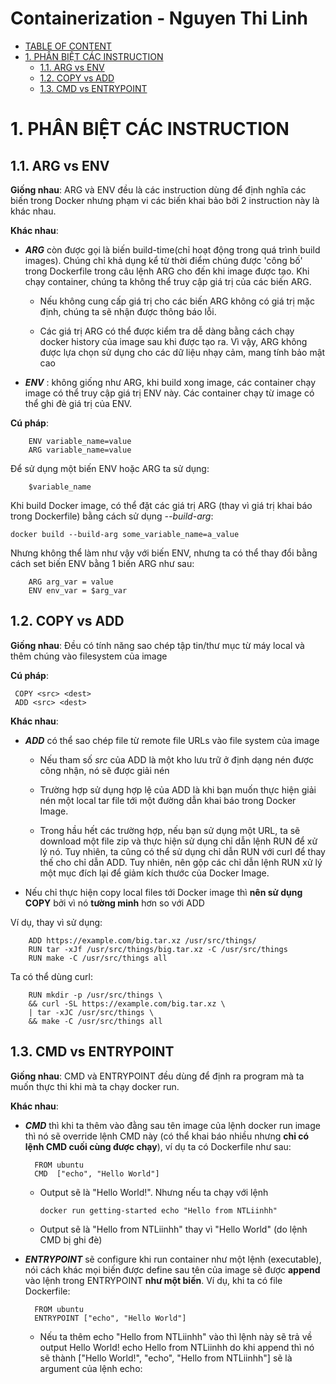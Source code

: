 # Containerization - Nguyen Thi Linh

- [TABLE OF CONTENT](#table-of-content)
- [1. PHÂN BIỆT CÁC INSTRUCTION](#1-phân-biệt-các-instruction)
  - [1.1. ARG vs ENV](#11-arg-vs-env)
  - [1.2. COPY vs ADD](#12-copy-vs-add)
  - [1.3. CMD vs ENTRYPOINT](#13-cmd-vs-entrypoint)

# 1. PHÂN BIỆT CÁC INSTRUCTION

## 1.1. ARG vs ENV

**Giống nhau**: ARG và ENV đều là các instruction dùng để định nghĩa các biến trong Docker nhưng phạm vi các biến khai bảo bởi 2 instruction này là khác nhau.

**Khác nhau**:

- ***ARG*** còn được gọi là biến build-time(chỉ hoạt động trong quá trình build images). Chúng chỉ khả dụng kể từ thời điểm chúng được 'công bố' trong Dockerfile trong câu lệnh ARG cho đến khi image được tạo. Khi chạy container, chúng ta không thể truy cập giá trị của các biến ARG. 

  + Nếu không cung cấp giá trị cho các biến ARG không có giá trị mặc định, chúng ta sẽ nhận được thông báo lỗi.

  + Các giá trị ARG có thể được kiểm tra dễ dàng bằng cách chạy docker history của image sau khi được tạo ra. Vì vậy, ARG không được lựa chọn sử dụng cho các dữ liệu nhạy cảm, mang tính bảo mật cao

- ***ENV*** : không giống như ARG, khi build xong image, các container chạy image có thể truy cập giá trị ENV này. Các container chạy từ image có thể ghi đè giá trị của ENV.

**Cú pháp**:

        ENV variable_name=value
        ARG variable_name=value

Để sử dụng một biến ENV hoặc ARG ta sử dụng:

        $variable_name

Khi build Docker image, có thể đặt các giá trị ARG (thay vì giá trị khai báo trong Dockerfile) bằng cách sử dụng *--build-arg*:

	docker build --build-arg some_variable_name=a_value
        
Nhưng không thể làm như vậy với biến ENV, nhưng ta có thể thay đổi bằng cách set biến ENV bằng 1 biến ARG như sau:

        ARG arg_var = value
        ENV env_var = $arg_var



## 1.2. COPY vs ADD

**Giống nhau**: Đều có tính năng sao chép tập tin/thư mục từ máy local và thêm chúng vào filesystem của image

**Cú pháp**:

	 COPY <src> <dest>
	 ADD <src> <dest>

**Khác nhau**:

- ***ADD*** có thể sao chép file từ remote file URLs vào file system của image
 
  + Nếu tham số *src* của ADD là một kho lưu trữ ở định dạng nén được công nhận, nó sẽ được giải nén
  
  + Trường hợp sử dụng hợp lệ của ADD là khi bạn muốn thực hiện giải nén một local tar file tới một đường dẫn khai báo trong Docker Image.
  
  + Trong hầu hết các trường hợp, nếu bạn sử dụng một URL, ta sẽ download một file zip và thực hiện sử dụng chỉ dẫn lệnh RUN để xử lý nó. Tuy nhiên, ta cũng có thể sử dụng chỉ dẫn RUN với curl để thay thế cho chỉ dẫn ADD. Tuy nhiên, nên gộp các chỉ dẫn lệnh RUN xử lý một mục đích lại để giảm kích thước của Docker Image.
  
- Nếu chỉ thực hiện copy local files tới Docker image thì **nên sử dụng COPY** bởi vì nó **tường minh** hơn so với ADD

Ví dụ, thay vì sử dụng:

	    ADD https://example.com/big.tar.xz /usr/src/things/
	    RUN tar -xJf /usr/src/things/big.tar.xz -C /usr/src/things
	    RUN make -C /usr/src/things all

Ta có thể dùng curl:

	    RUN mkdir -p /usr/src/things \
		&& curl -SL https://example.com/big.tar.xz \
		| tar -xJC /usr/src/things \
		&& make -C /usr/src/things all

## 1.3. CMD vs ENTRYPOINT

**Giống nhau**: CMD và ENTRYPOINT đều dùng để định ra program mà ta muốn thực thi khi mà ta chạy docker run.

**Khác nhau**: 

- ***CMD*** thì khi ta thêm vào đằng sau tên image của lệnh docker run image thì nó sẽ override lệnh CMD này (có thể khai báo nhiều nhưng **chỉ có lệnh CMD cuối cùng được chạy**), ví dụ ta có Dockerfile như sau:

        FROM ubuntu
        CMD  ["echo", "Hello World"]

  + Output sẽ là "Hello World!". Nhưng nếu ta chạy với lệnh 

        docker run getting-started echo "Hello from NTLiinhh" 
        
  + Output sẽ là "Hello from NTLiinhh" thay vì "Hello World" (do lệnh CMD bị ghi đè)


- ***ENTRYPOINT*** sẽ configure khi run container như một lệnh (executable), nói cách khác mọi biến được define sau tên của image sẽ được **append** vào lệnh trong ENTRYPOINT **như một biến**. Ví dụ, khi ta có file Dockerfile:

        FROM ubuntu
        ENTRYPOINT ["echo", "Hello World"]

    + Nếu ta thêm echo "Hello from NTLiinhh" vào thì lệnh này sẽ trả về output Hello World! echo Hello from NTLiinhh do khi append thì nó sẽ thành ["Hello World!", "echo", "Hello from NTLiinhh"] sẽ là argument của lệnh echo:



